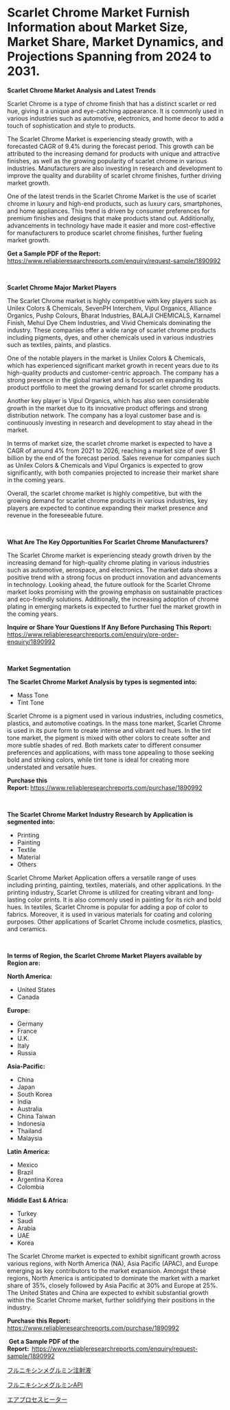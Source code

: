 <p><h1>Scarlet Chrome Market Furnish Information about Market Size, Market Share, Market Dynamics, and Projections Spanning from 2024 to 2031.</h1></p><p><strong>Scarlet Chrome Market Analysis and Latest Trends</strong></p>
<p><p>Scarlet Chrome is a type of chrome finish that has a distinct scarlet or red hue, giving it a unique and eye-catching appearance. It is commonly used in various industries such as automotive, electronics, and home decor to add a touch of sophistication and style to products.</p><p>The Scarlet Chrome Market is experiencing steady growth, with a forecasted CAGR of 9.4% during the forecast period. This growth can be attributed to the increasing demand for products with unique and attractive finishes, as well as the growing popularity of scarlet chrome in various industries. Manufacturers are also investing in research and development to improve the quality and durability of scarlet chrome finishes, further driving market growth.</p><p>One of the latest trends in the Scarlet Chrome Market is the use of scarlet chrome in luxury and high-end products, such as luxury cars, smartphones, and home appliances. This trend is driven by consumer preferences for premium finishes and designs that make products stand out. Additionally, advancements in technology have made it easier and more cost-effective for manufacturers to produce scarlet chrome finishes, further fueling market growth.</p></p>
<p><strong>Get a Sample PDF of the Report:&nbsp;</strong> <a href="https://www.reliableresearchreports.com/enquiry/request-sample/1890992">https://www.reliableresearchreports.com/enquiry/request-sample/1890992</a></p>
<p>&nbsp;</p>
<p><strong>Scarlet Chrome Major Market Players</strong></p>
<p><p>The Scarlet Chrome market is highly competitive with key players such as Unilex Colors & Chemicals, SevenPH Interchem, Vipul Organics, Alliance Organics, Pushp Colours, Bharat Industries, BALAJI CHEMICALS, Karnamel Finish, Mehul Dye Chem Industries, and Vivid Chemicals dominating the industry. These companies offer a wide range of scarlet chrome products including pigments, dyes, and other chemicals used in various industries such as textiles, paints, and plastics.</p><p>One of the notable players in the market is Unilex Colors & Chemicals, which has experienced significant market growth in recent years due to its high-quality products and customer-centric approach. The company has a strong presence in the global market and is focused on expanding its product portfolio to meet the growing demand for scarlet chrome products.</p><p>Another key player is Vipul Organics, which has also seen considerable growth in the market due to its innovative product offerings and strong distribution network. The company has a loyal customer base and is continuously investing in research and development to stay ahead in the market.</p><p>In terms of market size, the scarlet chrome market is expected to have a CAGR of around 4% from 2021 to 2026, reaching a market size of over $1 billion by the end of the forecast period. Sales revenue for companies such as Unilex Colors & Chemicals and Vipul Organics is expected to grow significantly, with both companies projected to increase their market share in the coming years.</p><p>Overall, the scarlet chrome market is highly competitive, but with the growing demand for scarlet chrome products in various industries, key players are expected to continue expanding their market presence and revenue in the foreseeable future.</p></p>
<p>&nbsp;</p>
<p><strong>What Are The Key Opportunities For Scarlet Chrome Manufacturers?</strong></p>
<p><p>The Scarlet Chrome market is experiencing steady growth driven by the increasing demand for high-quality chrome plating in various industries such as automotive, aerospace, and electronics. The market data shows a positive trend with a strong focus on product innovation and advancements in technology. Looking ahead, the future outlook for the Scarlet Chrome market looks promising with the growing emphasis on sustainable practices and eco-friendly solutions. Additionally, the increasing adoption of chrome plating in emerging markets is expected to further fuel the market growth in the coming years.</p></p>
<p><strong>Inquire or Share Your Questions If Any Before Purchasing This Report:</strong> <a href="https://www.reliableresearchreports.com/enquiry/pre-order-enquiry/1890992">https://www.reliableresearchreports.com/enquiry/pre-order-enquiry/1890992</a></p>
<p>&nbsp;</p>
<p><strong>Market Segmentation</strong></p>
<p><strong>The Scarlet Chrome Market Analysis by types is segmented into:</strong></p>
<p><ul><li>Mass Tone</li><li>Tint Tone</li></ul></p>
<p><p>Scarlet Chrome is a pigment used in various industries, including cosmetics, plastics, and automotive coatings. In the mass tone market, Scarlet Chrome is used in its pure form to create intense and vibrant red hues. In the tint tone market, the pigment is mixed with other colors to create softer and more subtle shades of red. Both markets cater to different consumer preferences and applications, with mass tone appealing to those seeking bold and striking colors, while tint tone is ideal for creating more understated and versatile hues.</p></p>
<p><strong>Purchase this Report:&nbsp;</strong><a href="https://www.reliableresearchreports.com/purchase/1890992">https://www.reliableresearchreports.com/purchase/1890992</a></p>
<p>&nbsp;</p>
<p><strong>The Scarlet Chrome Market Industry Research by Application is segmented into:</strong></p>
<p><ul><li>Printing</li><li>Painting</li><li>Textile</li><li>Material</li><li>Others</li></ul></p>
<p><p>Scarlet Chrome Market Application offers a versatile range of uses including printing, painting, textiles, materials, and other applications. In the printing industry, Scarlet Chrome is utilized for creating vibrant and long-lasting color prints. It is also commonly used in painting for its rich and bold hues. In textiles, Scarlet Chrome is popular for adding a pop of color to fabrics. Moreover, it is used in various materials for coating and coloring purposes. Other applications of Scarlet Chrome include cosmetics, plastics, and ceramics.</p></p>
<p>&nbsp;</p>
<p><strong>In terms of Region, the Scarlet Chrome Market Players available by Region are:</strong></p>
<p>
    <p> <strong> North America: </strong>
        <ul>
            <li>United States</li>
            <li>Canada</li>
        </ul>
        </p> 
    <p> <strong> Europe: </strong>
        <ul>
            <li>Germany</li>
            <li>France</li>
            <li>U.K.</li>
            <li>Italy</li>
            <li>Russia</li>
        </ul>
        </p> 
    <p> <strong> Asia-Pacific: </strong>
        <ul>
            <li>China</li>
            <li>Japan</li>
            <li>South Korea</li>
            <li>India</li>
            <li>Australia</li>
            <li>China Taiwan</li>
            <li>Indonesia</li>
            <li>Thailand</li>
            <li>Malaysia</li>
        </ul>
        </p> 
    <p> <strong> Latin America: </strong>
        <ul>
            <li>Mexico</li>
            <li>Brazil</li>
            <li>Argentina Korea</li>
            <li>Colombia</li>
        </ul>
        </p> 
    <p> <strong> Middle East & Africa: </strong>
        <ul>
            <li>Turkey</li>
            <li>Saudi</li>
            <li>Arabia</li>
            <li>UAE</li>
            <li>Korea</li>
        </ul>
    </p>
    </p>
<p><p>The Scarlet Chrome market is expected to exhibit significant growth across various regions, with North America (NA), Asia Pacific (APAC), and Europe emerging as key contributors to the market expansion. Amongst these regions, North America is anticipated to dominate the market with a market share of 35%, closely followed by Asia Pacific at 30% and Europe at 25%. The United States and China are expected to exhibit substantial growth within the Scarlet Chrome market, further solidifying their positions in the industry.</p></p>
<p><strong>Purchase this Report: </strong><a href="https://www.reliableresearchreports.com/purchase/1890992">https://www.reliableresearchreports.com/purchase/1890992</a></p>
<p>&nbsp;<strong>Get a Sample PDF of the Report:&nbsp;&nbsp;</strong><a href="https://www.reliableresearchreports.com/enquiry/request-sample/1890992">https://www.reliableresearchreports.com/enquiry/request-sample/1890992</a></p>
<p><strong></strong></p>
<p><p><a href="https://medium.com/@attyourniture/%E3%83%95%E3%83%AB%E3%83%8B%E3%82%AD%E3%82%B7%E3%83%B3%E3%83%A1%E3%82%B0%E3%83%AB%E3%83%9F%E3%83%B3%E6%B3%A8%E5%B0%84%E3%81%AE%E5%B8%82%E5%A0%B4%E3%82%B7%E3%82%A7%E3%82%A2%E3%81%AE%E9%80%B2%E5%8C%96%E3%81%A8%E5%B8%82%E5%A0%B4%E6%88%90%E9%95%B7%E3%83%88%E3%83%AC%E3%83%B3%E3%83%892024%E5%B9%B4%E3%81%8B%E3%82%892031%E5%B9%B4%E3%81%BE%E3%81%A7-6650536aab16">フルニキシンメグルミン注射液</a></p><p><a href="https://medium.com/@attyourniture/%E3%83%95%E3%83%AB%E3%83%8B%E3%82%AD%E3%82%B7%E3%83%B3%E3%83%A1%E3%82%B0%E3%83%AB%E3%83%9F%E3%83%B3api%E5%B8%82%E5%A0%B4-%E6%88%90%E5%8A%9F%E3%81%99%E3%82%8B%E3%83%93%E3%82%B8%E3%83%8D%E3%82%B9%E6%88%A6%E7%95%A5%E3%81%AE%E9%8D%B52031%E5%B9%B4%E3%81%BE%E3%81%A7%E3%81%AE%E4%BA%88%E6%B8%AC-b0e7565e7622">フルニキシンメグルミンAPI</a></p><p><a href="https://medium.com/@a.d.michael1/%E3%82%A8%E3%82%A2%E3%83%97%E3%83%AD%E3%82%BB%E3%82%B9%E3%83%92%E3%83%BC%E3%82%BF%E3%83%BC%E5%B8%82%E5%A0%B4%E3%83%AC%E3%83%9D%E3%83%BC%E3%83%88%E3%81%A7%E3%81%AF-%E3%81%93%E3%81%AE%E5%B8%82%E5%A0%B4%E3%81%AE%E6%9C%80%E6%96%B0%E3%81%AE%E3%83%88%E3%83%AC%E3%83%B3%E3%83%89%E3%81%A8%E6%88%90%E9%95%B7%E6%A9%9F%E4%BC%9A%E3%81%8C%E6%98%8E%E3%82%89%E3%81%8B%E3%81%AB%E3%81%95%E3%82%8C%E3%81%A6%E3%81%84%E3%81%BE%E3%81%99-e720b1b52fae">エアプロセスヒーター</a></p></p>